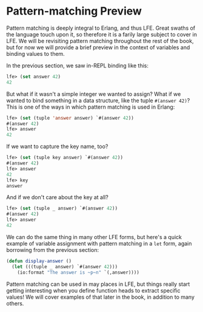 # Pattern-matching Preview

Pattern matching is deeply integral to Erlang, and thus LFE. Great swaths of the language touch upon it, so therefore it is a farily large subject to cover in LFE. We will be revisiting pattern matching throughout the rest of the book, but for now we will provide a brief preview in the context of variables and binding values to them.

In the previous section, we saw in-REPL binding like this:

``` lisp
lfe> (set answer 42)
42
```

But what if it wasn't a simple integer we wanted to assign? What if we wanted to bind something in a data structure, like the tuple `#(answer 42)`? This is one of the ways in which pattern matching is used in Erlang:

``` lisp
lfe> (set (tuple 'answer answer) `#(answer 42))
#(answer 42)
lfe> answer
42
```

If we want to capture the key name, too?

``` lisp
lfe> (set (tuple key answer) `#(answer 42))
#(answer 42)
lfe> answer
42
lfe> key
answer
```

And if we don't care about the key at all?

``` lisp
lfe> (set (tuple _ answer) `#(answer 42))
#(answer 42)
lfe> answer
42
```

We can do the same thing in many other LFE forms, but here's a quick example of variable assignment with pattern matching in a `let` form, again borrowing from the previous section:

``` lisp
(defun display-answer ()
  (let (((tuple _ answer) `#(answer 42)))
    (io:format "The answer is ~p~n" `(,answer))))
```

Pattern matching can be used in may places in LFE, but things really start getting interesting when you define function heads to extract specific values! We will cover examples of that later in the book, in addition to many others.
